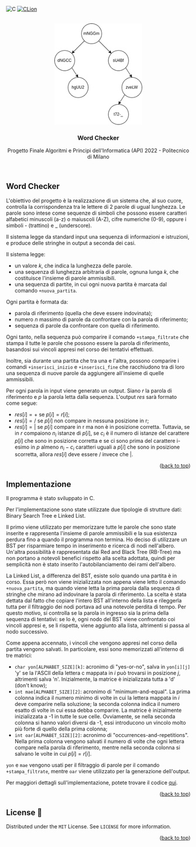 <a name="readme-top"></a>

![C](https://img.shields.io/badge/c-%2300599C.svg?style=for-the-badge&logo=c&logoColor=white)
[![CLion](https://img.shields.io/badge/CLion-black?style=for-the-badge&logo=clion&logoColor=white)](https://www.jetbrains.com/clion/)

<!-- PROJECT LOGO -->
<br />
<div align="center">
  <a href="https://github.com/MarioCela/Word_Checker_API">
    <img src="Images/BST.png" alt="BST Tree" width="240">
  </a>

<h3 align="center">Word Checker</h3>

  <p align="center">
    Progetto Finale Algoritmi e Principi dell'Informatica (API) 2022 - Politecnico di Milano
  </p>
  <br />
</div>



<!-- ABOUT THE PROJECT -->
## Word Checker

L'obiettivo del progetto è la realizzazione di un sistema che, al suo cuore, controlla la corrispondenza tra le lettere di 2 parole di ugual lunghezza. Le parole sono intese come sequenze di simboli che possono essere caratteri alfabetici minuscoli (a-z) o maiuscoli (A-Z), cifre numeriche (0-9), oppure i simboli - (trattino) e _ (underscore).

Il sistema legge da standard input una sequenza di informazioni e istruzioni, e produce delle stringhe in output a seconda dei casi.

Il sistema legge:

* un valore $k$, che indica la lunghezza delle parole.
* una sequenza di lunghezza arbitraria di parole, ognuna lunga $k$, che costituisce l'insieme di parole ammissibili.
* una sequenza di partite, in cui ogni nuova partita è marcata dal comando `+nuova_partita`.

Ogni partita è formata da:

* parola di riferimento (quella che deve essere indovinata);
* numero $n$ massimo di parole da confrontare con la parola di riferimento;
* sequenza di parole da confrontare con quella di riferimento.

Ogni tanto, nella sequenza può comparire il comando `+stampa_filtrate` che stampa il tutte le parole che possono essere la parola di riferimento, basandosi sui vincoli appresi nel corso dei tentativi effettuati.

Inoltre, sia durante una partita che tra una e l'altra, possono comparire i comandi `+inserisci_inizio` e `+inserisci_fine` che racchiudono tra di loro una sequenza di nuove parole da aggiungere all'insieme di quelle ammissibili.

Per ogni parola in input viene generato un output. Siano $r$ la parola di riferimento e $p$ la parola letta dalla sequenza. L'output $res$ sarà formato come segue:

* $res[i] = +$ se $p[i] = r[i]$;
* $res[i] = /$ se $p[i]$ non compare in nessuna posizione in r;
* $res[i] = |$ se $p[i]$ compare in r ma non è in posizione corretta. Tuttavia, se in $r$ compaiono $n_i$ istanze di $p[i]$, se $c_i$ è il numero di istanze del carattere $p[i]$ che sono in posizione corretta e se ci sono prima del carattere i-esimo in $p$ almeno $n_i - c_i$ caratteri uguali a $p[i]$ che sono in posizione scorretta, allora $res[i]$ deve essere $/$ invece che $|$.

<p align="right">(<a href="#readme-top">back to top</a>)</p>

## Implementazione

Il programma è stato sviluppato in C.

Per l'implementazione sono state utilizzate due tipologie di strutture dati: Binary Search Tree e Linked List.

Il primo viene utilizzato per memorizzare tutte le parole che sono state inserite e rappresenta l'insieme di parole ammissibili e la sua esistenza perdura fino a quando il programma non termina. Ho deciso di utilizzare un BST per risparmiare tempo in inserimento e ricerca di nodi nell'albero. Un'altra possibilità è rappresentata dai Red and Black Tree (RB-Tree) ma non portano a notevoli benefici rispetto alla scelta adottata, quindi per semplicità non è stato inserito l'autobilanciamento dei rami dell'albero.

La Linked List, a differenza del BST, esiste solo quando una partita è in corso. Essa però non viene inizializzata non appena viene letto il comando `+nuova_partita`, ma quando viene letta la prima parola dalla sequenza di stringhe che mirano ad indovinare la parola di riferimento. La scelta è stata dettata dal fatto che copiare l'intero BST all'interno della lista e rileggerla tutta per il filtraggio dei nodi portava ad una notevole perdita di tempo. Per questo motivo, si controlla se la parola in ingresso sia la prima della sequenza di tentativi: se lo è, ogni nodo del BST viene confrontato coi vincoli appresi e, se li rispetta, viene aggiunto alla lista, altrimenti si passa al nodo successivo.

Come appena accennato, i vincoli che vengono appresi nel corso della partita vengono salvati. In particolare, essi sono memorizzati all'interno di tre matrici:

* `char yon[ALPHABET_SIZE][k]`: acronimo di "yes-or-no", salva in `yon[i][j]` 'y' se la l'ASCII della lettera c mappata in $i$ può trovarsi in posizione $j$, altrimenti salva 'n'. Inizialmente, la matrice è inizializzata tutta a 'd' (don't know);
* `int mae[ALPHABET_SIZE][2]`: acronimo di "minimum-and-equal". La prima colonna indica il numero minimo di volte in cui la lettera mappata in $i$ deve comparire nella soluzione; la seconda colonna indica il numero esatto di volte in cui essa debba comparire. La matrice è inizialmente inizializzata a -1 in tutte le sue celle. Ovviamente, se nella seconda colonna si hanno valori diversi da -1, essi introducono un vincolo molto più forte di quello della prima colonna;
* `int oar[ALPHABET_SIZE][2]`: acronimo di "occurrences-and-repetitions". Nella prima colonna vengono salvati il numero di volte che ogni lettera compare nella parola di riferimento, mentre nella seconda colonna si salvano le volte in cui $p[i] = r[i]$.

`yon` e `mae` vengono usati per il filtraggio di parole per il comando `+stampa_filtrate`, mentre `oar` viene utilizzato per la generazione dell'output.

Per maggiori dettagli sull'implementazione, potete trovare il codice [qui](src/main.c).

<p align="right">(<a href="#readme-top">back to top</a>)</p>

## License 📄

Distributed under the `MIT` License. See `LICENSE` for more information.

<p align="right">(<a href="#readme-top">back to top</a>)</p>
